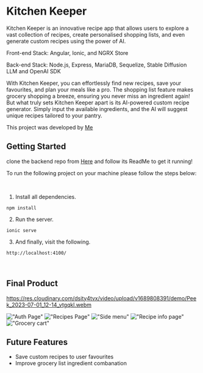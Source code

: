 # Kitchen Keeper

Kitchen Keeper is an innovative recipe app that allows users to explore a vast collection of recipes, create personalised shopping lists, and even generate custom recipes using the power of AI.

Front-end Stack: Angular, Ionic, and NGRX Store

Back-end Stack: Node.js, Express, MariaDB, Sequelize, Stable Diffusion LLM and OpenAI SDK

With Kitchen Keeper, you can effortlessly find new recipes, save your favourites, and plan your meals like a pro. The shopping list feature makes grocery shopping a breeze, ensuring you never miss an ingredient again!
But what truly sets Kitchen Keeper apart is its AI-powered custom recipe generator. Simply input the available ingredients, and the AI will suggest unique recipes tailored to your pantry.

This project was developed by [Me](https://github.com/Moneeroz)
<br>

## Getting Started

clone the backend repo from [Here](https://https://github.com/moneeroz/kitchen-keeper-backend) and follow its ReadMe to get it running!

To run the following project on your machine please follow the steps below:

<br>


1. Install all dependencies.
```
npm install
```
2. Run the server.
```
ionic serve
```
3. And finally, visit the following.
```
http://localhost:4100/
```

<br>

## Final Product


 https://res.cloudinary.com/dsity4tvx/video/upload/v1689808391/demo/Peek_2023-07-01_12-14_vtgqkl.webm


!["Auth Page"](https://res.cloudinary.com/dsity4tvx/image/upload/v1689808212/demo/m_login_ngzs9u.png)
!["Recipes Page"](https://res.cloudinary.com/dsity4tvx/image/upload/v1689808212/demo/m-recipes_lr2ozt.png)
!["Side menu"](https://res.cloudinary.com/dsity4tvx/image/upload/v1689808212/demo/side_menu_di4hvq.png)
!["Recipe info page"](https://res.cloudinary.com/dsity4tvx/image/upload/v1689808212/demo/m_recipe_xm4np3.png)
!["Grocery cart"](https://res.cloudinary.com/dsity4tvx/image/upload/v1689808212/demo/m_cart_ulxfo9.png)


## Future Features

- Save custom recipes to user favourites
- Improve grocery list ingredient combanation

